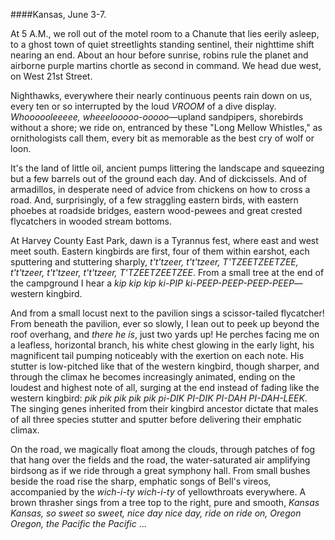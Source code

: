 ####Kansas, June 3-7. 

At 5 A.M., we roll out of the motel room to a Chanute that lies eerily asleep, to a ghost town of quiet streetlights standing sentinel, their nighttime shift nearing an end. About an hour before sunrise, robins rule the planet and airborne purple martins chortle as second in command. We head due west, on West 21st Street.

Nighthawks, everywhere their nearly continuous peents rain down on us, every ten or so interrupted by the loud _VROOM_ of a dive display. _Whoooooleeeee, wheeelooooo-ooooo_—upland sandpipers, shorebirds without a shore; we ride on, entranced by these "Long Mellow Whistles," as ornithologists call them, every bit as memorable as the best cry of wolf or loon. 

It's the land of little oil, ancient pumps littering the landscape and squeezing but a few barrels out of the ground each day. And of dickcissels. And of armadillos, in desperate need of advice from chickens on how to cross a road.  And, surprisingly, of a few straggling eastern birds, with eastern phoebes at roadside bridges, eastern wood-pewees and great crested flycatchers in wooded stream bottoms.

At Harvey County East Park, dawn is a Tyrannus fest, where east and west meet south. Eastern kingbirds are first, four of them within earshot, each sputtering and stuttering sharply, _t't'tzeer, t't'tzeer, T'TZEETZEETZEE, t't'tzeer, t't'tzeer, t't'tzeer, T'TZEETZEETZEE_. From a small tree at the end of the campground I hear a _kip kip kip ki-PIP ki-PEEP-PEEP-PEEP-PEEP_—western kingbird. 

And from a small locust next to the pavilion sings a scissor-tailed flycatcher! From beneath the pavilion, ever so slowly, I lean out to peek up beyond the roof overhang, and _there he is_, just two yards up! He perches facing me on a leafless, horizontal branch, his white chest glowing in the early light, his magnificent tail pumping noticeably with the exertion on each note. His stutter is low-pitched like that of the western kingbird, though sharper, and through the climax he becomes increasingly animated, ending on the loudest and highest note of all, surging at the end instead of fading like the western kingbird: _pik pik pik pik pik pi-DIK PI-DIK PI-DAH PI-DAH-LEEK_. The singing genes inherited from their kingbird ancestor dictate that males of all three species stutter and sputter before delivering their emphatic climax. 

On the road, we magically float among the clouds, through patches of fog that hang over the fields and the road, the water-saturated air amplifying birdsong as if we ride through a great symphony hall. From small bushes beside the road rise the sharp, emphatic songs of Bell's vireos, accompanied by the _wich-i-ty wich-i-ty_ of yellowthroats everywhere. A brown thrasher sings from a tree top to the right, pure and smooth, _Kansas Kansas, so sweet so sweet, nice day nice day, ride on ride on, Oregon Oregon, the Pacific the Pacific_ ... 
